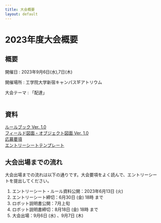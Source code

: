 ```yaml
---
title: 大会概要
layout: default
---
```

# 2023年度大会概要

## 概要
開催日
: 2023年9月6日(水),7日(木)

開催場所
: 工学院大学新宿キャンパス1Fアトリウム

大会テーマ
: 「配達」
<br><br>

## 資料
[ルールブック Ver. 1.0](../data/2023/pdf/F3RC2023_RuleBook_Ver.1.0.pdf)     
[フィールド図面・オブジェクト図面 Ver. 1.0](../data/2023/pdf/F3RC2023_フィールド図面_オブジェクト図面_Ver.1.0.pdf)  
[応募要項](../data/2023/pdf/F3RC2023_応募要項.pdf)  
[エントリーシートテンプレート](https://docs.google.com/document/d/1E4uAuGOZSsTfvgfPsCg1bpsDls4FYzQjs3Lvv0KVeA4/edit?usp=sharing)   

## 大会出場までの流れ
大会出場までの流れは以下の通りです。大会要項をよく読んで、エントリーシートを提出してください。

1. エントリーシート・ルール資料公開：2023年6月13日 (火)
1. エントリーシート締切：6月30日 (金) 18時 まで
1. ロボット説明書公開：7月上旬
1. ロボット説明書締切：8月18日 (金) 18時 まで
1. 大会出場：9月6日 (水) 、9月7日 (木)
